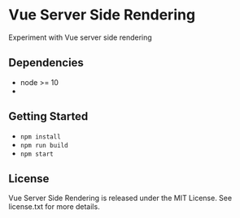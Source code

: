 # Vue Server Side Rendering

Experiment with Vue server side rendering

## Dependencies

* node >= 10
* 

## Getting Started

* `npm install`
* `npm run build`
* `npm start`

## License

Vue Server Side Rendering is released under the MIT License. See license.txt for more details.